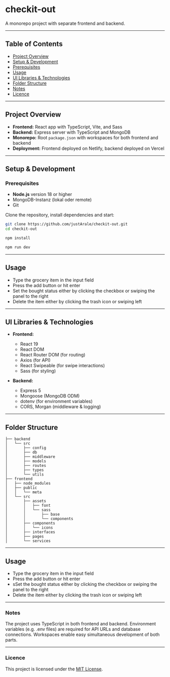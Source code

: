 # checkit-out

A monorepo project with separate frontend and backend.

---

## Table of Contents

- [Project Overview](#project-overview)
- [Setup & Development](#setup--development)
- [Prerequisites](#prerequisites)
- [Usage](#usage)
- [UI Libraries & Technologies](#ui-libraries--technologies)
- [Folder Structure](#folder-structure)
- [Notes](#notes)
- [Licence](#licence)

---

## Project Overview

- **Frontend:** React app with TypeScript, Vite, and Sass
- **Backend:** Express server with TypeScript and MongoDB
- **Monorepo:** Root `package.json` with workspaces for both frontend and backend
- **Deployment:** Frontend deployed on Netlify, backend deployed on Vercel

---

## Setup & Development

### Prerequisites

- **Node.js** version 18 or higher
- MongoDB-Instanz (lokal oder remote)
- Git

Clone the repository, install dependencies and start:

```bash
git clone https://github.com/justArale/checkit-out.git
cd checkit-out
```

```bash
npm install
```

```bash
npm run dev
```

---

## Usage

- Type the grocery item in the input field
- Press the add button or hit enter
- Set the bought status either by clicking the checkbox or swiping the panel to the right
- Delete the item either by clicking the trash icon or swiping left

---

## UI Libraries & Technologies

- **Frontend:**

  - React 19
  - React DOM
  - React Router DOM (for routing)
  - Axios (for API)
  - React Swipeable (for swipe interactions)
  - Sass (for styling)

- **Backend:**
  - Express 5
  - Mongoose (MongoDB ODM)
  - dotenv (for environment variables)
  - CORS, Morgan (middleware & logging)

---

## Folder Structure

```
├── backend
│   └── src
│       ├── config
│       ├── db
│       ├── middleware
│       ├── models
│       ├── routes
│       ├── types
│       └── utils
├── frontend
│   ├── node_modules
│   ├── public
│   │   └── meta
│   └── src
│       ├── assets
│       │   ├── font
│       │   └── sass
│       │       ├── base
│       │       └── components
│       ├── components
│       │   └── icons
│       ├── interfaces
│       ├── pages
│       └── services
```

---

## Usage

- Type the grocery item in the input field
- Press the add button or hit enter
- sSet the bought status either by clicking the checkbox or swiping the panel to the right
- Delete the item either by clicking the trash icon or swiping left

---

### Notes

The project uses TypeScript in both frontend and backend.
Environment variables (e.g. .env files) are required for API URLs and database connections.
Workspaces enable easy simultaneous development of both parts.

---

### Licence

This project is licensed under the [MIT License](https://github.com/justArale/checkit-out.git/blob/main/LICENSE).
